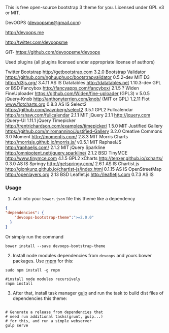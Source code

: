 This is free open-source bootstrap 3 theme for you.
Licensed under GPL v3 or MIT.

DevOOPS (devoopsme@gmail.com)

http://devoops.me

http://twitter.com/devoopsme

GIT- https://github.com/devoopsme/devoops

Used plugins (all plugins licensed under appropriate license of authors)

Twitter Bootstrap http://getbootstrap.com 3.2.0
Bootstrap Validator https://github.com/nghuuphuoc/bootstrapvalidator 0.5.2-dev MIT
D3 http://d3js.org/ 3.4.11 AS IS
Datatables  http://datatables.net 1.10.3-dev GPL or BSD
Fancybox http://fancyapps.com/fancybox/ 2.1.5 ?
Widen FineUploader https://github.com/Widen/fine-uploader  (GPL3) v 5.0.5
jQuery-Knob http://anthonyterrien.com/knob/ (MIT or GPL)  1.2.11
Flot www.flotcharts.org  0.8.3 AS IS
Select2 https://github.com/ivaynberg/select2  3.5.1 GPL2
Fullcalendar http://arshaw.com/fullcalendar 2.1.1 MIT
jQuery 2.1.1 http://jquery.com
jQuery-UI 1.11.1
jQuery Timepicker http://trentrichardson.com/examples/timepicker/ 1.5.0 MIT
Justified Gallery https://github.com/miromannino/Justified-Gallery 3.2.0 Creative Commons 3.0
Moment http://momentjs.com/ 2.8.3 MIT
Morris Charts http://morrisjs.github.io/morris.js/ v0.5.1 MIT
RaphaelJS http://raphaeljs.com/ 2.1.2 MIT
jQuery Sparkline http://omnipotent.net/jquery.sparkline/ 2.1.2 BSD
TinyMCE http://www.tinymce.com 4.1.5 GPL2
xCharts http://tenxer.github.io/xcharts/ 0.3.0 AS IS
Springy http://getspringy.com/ 2.6.1 AS IS
Chartist.js http://gionkunz.github.io/chartist-js/index.html 0.1.15 AS IS
OpenStreetMap http://openlayers.org 2.13 BSD
Leaflet.js http://leafletjs.com 0.7.3 AS IS

### Usage

1. Add into your ```bower.json``` file this theme like a dependency

```json
{
"dependencies": {
    "devoops-bootstrap-theme":">=2.0.0"
  }
}
```
Or simply run the command

```shell
bower install --save devoops-bootstrap-theme
```

2. Install node modules dependencies from `devoops` and yours bower packages. Use [rnpm](https://www.npmjs.com/package/rnpm) for this:

```shell
sudo npm install -g rnpm

#install node modules recursively
rnpm install
```

3. After that, install task manager [gulp](https://github.com/gulpjs/gulp/blob/master/docs/getting-started.md) and run the task to build dist files of dependencies this theme:

```shell

# Generate a release from dependencies that
# need run additional tasks(grunt, gulp...)
# for this, and run a simple webserver
gulp serve
```
